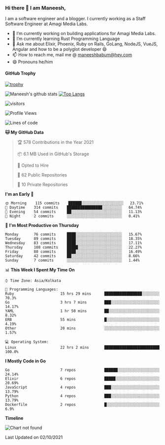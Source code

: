 ### Hi there 👋 I am Maneesh,

I am a software engineer and a blogger. I currently working as a Staff Software Engineer at Amagi Media Labs.


- 🔭 I’m currently working on building applications for Amagi Media Labs.
- 🌱 I’m currently learning Rust Programming Language
- 💬 Ask me about Elixir, Phoenix, Ruby on Rails, GoLang, NodeJS, VueJS, Angular and how to be a polyglot developer 😄
- 📫 How to reach me, mail me @ maneeshbabum@hey.com
- 😄 Pronouns he/him

#### GitHub Trophy
[![trophy](https://github-profile-trophy.vercel.app/?username=mbm-c)](https://github.com/ryo-ma/github-profile-trophy)

![Maneesh's github stats](https://github-readme-stats.vercel.app/api?username=mbm-c&show_icons=true)
[![Top Langs](https://github-readme-stats.vercel.app/api/top-langs/?username=mbm-c)](https://github.com/anuraghazra/github-readme-stats)


![visitors](https://visitor-badge.glitch.me/badge?page_id=maneeshbabu.maneeshbabu)

<!--START_SECTION:waka-->
![Profile Views](http://img.shields.io/badge/Profile%20Views-77-blue)

![Lines of code](https://img.shields.io/badge/From%20Hello%20World%20I%27ve%20Written-288082%20lines%20of%20code-blue)

**🐱 My GitHub Data** 

> 🏆 578 Contributions in the Year 2021
 > 
> 📦 6.1 MB Used in GitHub's Storage 
 > 
> 💼 Opted to Hire
 > 
> 📜 62 Public Repositories 
 > 
> 🔑 10 Private Repositories  
 > 
**I'm an Early 🐤** 

```text
🌞 Morning    115 commits    ██████░░░░░░░░░░░░░░░░░░░   23.71% 
🌆 Daytime    314 commits    ████████████████░░░░░░░░░   64.74% 
🌃 Evening    54 commits     ██░░░░░░░░░░░░░░░░░░░░░░░   11.13% 
🌙 Night      2 commits      ░░░░░░░░░░░░░░░░░░░░░░░░░   0.41%

```
📅 **I'm Most Productive on Thursday** 

```text
Monday       76 commits     ████░░░░░░░░░░░░░░░░░░░░░   15.67% 
Tuesday      89 commits     ████░░░░░░░░░░░░░░░░░░░░░   18.35% 
Wednesday    83 commits     ████░░░░░░░░░░░░░░░░░░░░░   17.11% 
Thursday     108 commits    █████░░░░░░░░░░░░░░░░░░░░   22.27% 
Friday       80 commits     ████░░░░░░░░░░░░░░░░░░░░░   16.49% 
Saturday     42 commits     ██░░░░░░░░░░░░░░░░░░░░░░░   8.66% 
Sunday       7 commits      ░░░░░░░░░░░░░░░░░░░░░░░░░   1.44%

```


📊 **This Week I Spent My Time On** 

```text
⌚︎ Time Zone: Asia/Kolkata

💬 Programming Languages: 
Ruby                     15 hrs 29 mins      █████████████████░░░░░░░░   70.3% 
Go                       3 hrs 7 mins        ███░░░░░░░░░░░░░░░░░░░░░░   14.17% 
YAML                     1 hr 50 mins        ██░░░░░░░░░░░░░░░░░░░░░░░   8.32% 
ERB                      55 mins             █░░░░░░░░░░░░░░░░░░░░░░░░   4.19% 
Other                    20 mins             ░░░░░░░░░░░░░░░░░░░░░░░░░   1.57%

💻 Operating System: 
Linux                    22 hrs 2 mins       █████████████████████████   100.0%

```

**I Mostly Code in Go** 

```text
Go                       7 repos             ██████░░░░░░░░░░░░░░░░░░░   24.14% 
Elixir                   6 repos             █████░░░░░░░░░░░░░░░░░░░░   20.69% 
JavaScript               4 repos             ███░░░░░░░░░░░░░░░░░░░░░░   13.79% 
Python                   4 repos             ███░░░░░░░░░░░░░░░░░░░░░░   13.79% 
Dockerfile               2 repos             █░░░░░░░░░░░░░░░░░░░░░░░░   6.9%

```


**Timeline**

![Chart not found](https://raw.githubusercontent.com/mbm-c/mbm-c/master/charts/bar_graph.png) 


 Last Updated on 02/10/2021
<!--END_SECTION:waka-->

<!--
**maneeshbabu/maneeshbabu** is a ✨ _special_ ✨ repository because its `README.md` (this file) appears on your GitHub profile.

Here are some ideas to get you started:

- 🔭 I’m currently working on ...
- 🌱 I’m currently learning ...
- 👯 I’m looking to collaborate on ...
- 🤔 I’m looking for help with ...
- 💬 Ask me about ...
- 📫 How to reach me: ...
- 😄 Pronouns: ...
- ⚡ Fun fact: ...
-->
